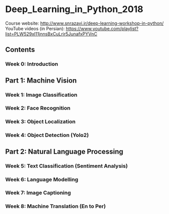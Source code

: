 # Deep_Learning_in_Python_2018

Course website: http://www.snrazavi.ir/deep-learning-workshop-in-python/
YouTube videos (in Persian): https://www.youtube.com/playlist?list=PLW529xl11jnnsBxCuLrir5JunafxPYVnC

## Contents
### Week 0: Introduction

## Part 1: Machine Vision
### Week 1: Image Classification
### Week 2: Face Recognition
### Week 3: Object Localization
### Week 4: Object Detection (Yolo2)

## Part 2: Natural Language Processing
### Week 5: Text Classification (Sentiment Analysis)
### Week 6: Language Modelling 
### Week 7: Image Captioning
### Week 8: Machine Translation (En to Per)
